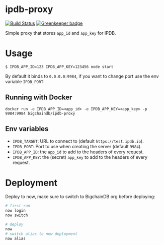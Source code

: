 # ipdb-proxy

[![Build Status](https://travis-ci.org/bigchaindb/ipdb-proxy.svg?branch=master)](https://travis-ci.org/bigchaindb/ipdb-proxy) [![Greenkeeper badge](https://badges.greenkeeper.io/bigchaindb/ipdb-proxy.svg)](https://greenkeeper.io/)

Simple proxy that stores `app_id` and `app_key` for IPDB.

# Usage

```
$ IPDB_APP_ID=123 IPDB_APP_KEY=123456 node start
```

By default it binds to `0.0.0.0:9984`, if you want to change port use
the env variable `IPDB_PORT`.

## Running with Docker

```
docker run -e IPDB_APP_ID=<app_id> -e IPDB_APP_KEY=<app_key> -p 9984:9984 bigchaindb/ipdb-proxy
```

## Env variables

- `IPDB_TARGET`: URL to connect to (default `https://test.ipdb.io`).
- `IPDB_PORT`: Port to use when creating the server (default `9984`).
- `IPDB_APP_ID`: the `app_id` to add to the headers of every request.
- `IPDB_APP_KEY`: the (secret) `app_key` to add to the headers of every request.

# Deployment

Deploy to now, make sure to switch to BigchainDB org before deploying:

```bash
# first run
now login
now switch

# deploy
now
# switch alias to new deployment
now alias
```
